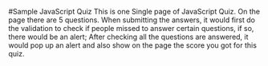 #Sample JavaScript Quiz
This is one Single page of JavaScript Quiz.
On the page there are 5 questions.
When submitting the answers, it would first do the validation to check if people missed to answer certain questions, 
if so, there would be an alert;
After checking all the questions are answered, it would pop up an alert and also show on the page the score you got for this quiz.
